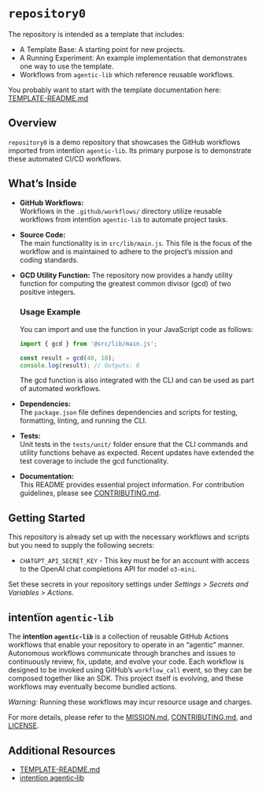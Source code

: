 # `repository0`

The repository is intended as a template that includes:
* A Template Base: A starting point for new projects.
* A Running Experiment: An example implementation that demonstrates one way to use the template.
* Workflows from `agentic‑lib` which reference reusable workflows.

You probably want to start with the template documentation here: [TEMPLATE-README.md](https://github.com/xn-intenton-z2a/agentic-lib/blob/main/TEMPLATE-README.md)

## Overview
`repository0` is a demo repository that showcases the GitHub workflows imported from intentïon `agentic‑lib`. Its primary purpose is to demonstrate these automated CI/CD workflows.

## What’s Inside

- **GitHub Workflows:**  
  Workflows in the `.github/workflows/` directory utilize reusable workflows from intentïon `agentic‑lib` to automate project tasks.

- **Source Code:**  
  The main functionality is in `src/lib/main.js`. This file is the focus of the workflow and is maintained to adhere to the project’s mission and coding standards.

- **GCD Utility Function:**
  The repository now provides a handy utility function for computing the greatest common divisor (gcd) of two positive integers.

  ### Usage Example

  You can import and use the function in your JavaScript code as follows:

  ```javascript
  import { gcd } from '@src/lib/main.js';

  const result = gcd(48, 18);
  console.log(result); // Outputs: 6
  ```

  The gcd function is also integrated with the CLI and can be used as part of automated workflows.

- **Dependencies:**  
  The `package.json` file defines dependencies and scripts for testing, formatting, linting, and running the CLI.

- **Tests:**  
  Unit tests in the `tests/unit/` folder ensure that the CLI commands and utility functions behave as expected. Recent updates have extended the test coverage to include the gcd functionality.

- **Documentation:**  
  This README provides essential project information. For contribution guidelines, please see [CONTRIBUTING.md](./CONTRIBUTING.md).

## Getting Started

This repository is already set up with the necessary workflows and scripts but you need to supply the following secrets:
- `CHATGPT_API_SECRET_KEY` - This key must be for an account with access to the OpenAI chat completions API for model `o3-mini`.

Set these secrets in your repository settings under *Settings > Secrets and Variables > Actions*.

## intentïon `agentic‑lib`

The **intentïon `agentic‑lib`** is a collection of reusable GitHub Actions workflows that enable your repository to operate in an “agentic” manner. Autonomous workflows communicate through branches and issues to continuously review, fix, update, and evolve your code. Each workflow is designed to be invoked using GitHub’s `workflow_call` event, so they can be composed together like an SDK. This project itself is evolving, and these workflows may eventually become bundled actions.

*Warning:* Running these workflows may incur resource usage and charges.

For more details, please refer to the [MISSION.md](./MISSION.md), [CONTRIBUTING.md](./CONTRIBUTING.md), and [LICENSE](./LICENSE).

## Additional Resources
- [TEMPLATE-README.md](https://github.com/xn-intenton-z2a/agentic-lib/blob/main/TEMPLATE-README.md)
- [intentïon agentic‑lib](https://github.com/xn-intenton-z2a/agentic-lib)
